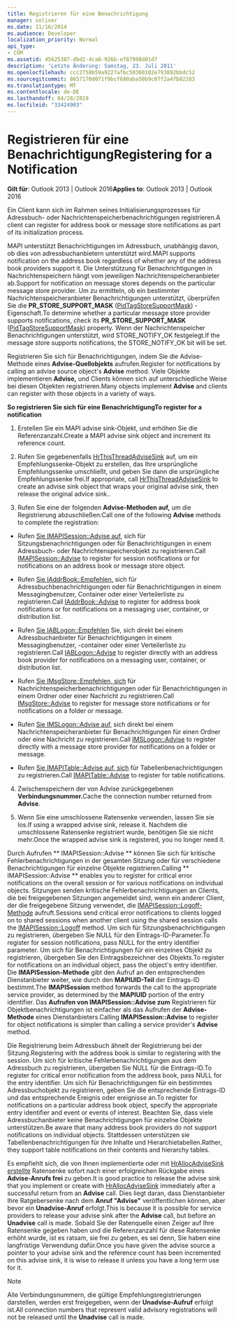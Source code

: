 ```yaml
---
title: Registrieren für eine Benachrichtigung
manager: soliver
ms.date: 11/16/2014
ms.audience: Developer
localization_priority: Normal
api_type:
- COM
ms.assetid: 45625387-dbd2-4ca8-926b-ef87998d01d7
description: 'Letzte Änderung: Samstag, 23. Juli 2011'
ms.openlocfilehash: ccc2758b59a9227afbc50360102e793892bbdc52
ms.sourcegitcommit: 8657170d071f9bcf680aba50b9c07f2a4fb82283
ms.translationtype: MT
ms.contentlocale: de-DE
ms.lasthandoff: 04/28/2019
ms.locfileid: "33424903"
---
```

# <a name="registering-for-a-notification"></a><span data-ttu-id="11028-103">Registrieren für eine Benachrichtigung</span><span class="sxs-lookup"><span data-stu-id="11028-103">Registering for a Notification</span></span>

  
  
<span data-ttu-id="11028-104">**Gilt für**: Outlook 2013 | Outlook 2016</span><span class="sxs-lookup"><span data-stu-id="11028-104">**Applies to**: Outlook 2013 | Outlook 2016</span></span> 
  
<span data-ttu-id="11028-105">Ein Client kann sich im Rahmen seines Initialisierungsprozesses für Adressbuch- oder Nachrichtenspeicherbenachrichtigungen registrieren.</span><span class="sxs-lookup"><span data-stu-id="11028-105">A client can register for address book or message store notifications as part of its initialization process.</span></span>
  
<span data-ttu-id="11028-106">MAPI unterstützt Benachrichtigungen im Adressbuch, unabhängig davon, ob dies von adressbuchanbietern unterstützt wird.</span><span class="sxs-lookup"><span data-stu-id="11028-106">MAPI supports notification on the address book regardless of whether any of the address book providers support it.</span></span> <span data-ttu-id="11028-107">Die Unterstützung für Benachrichtigungen in Nachrichtenspeichern hängt vom jeweiligen Nachrichtenspeicheranbieter ab.</span><span class="sxs-lookup"><span data-stu-id="11028-107">Support for notification on message stores depends on the particular message store provider.</span></span> <span data-ttu-id="11028-108">Um zu ermitteln, ob ein bestimmter Nachrichtenspeicheranbieter Benachrichtigungen unterstützt, überprüfen Sie die **PR_STORE_SUPPORT_MASK** ([PidTagStoreSupportMask](pidtagstoresupportmask-canonical-property.md)) -Eigenschaft.</span><span class="sxs-lookup"><span data-stu-id="11028-108">To determine whether a particular message store provider supports notifications, check its **PR_STORE_SUPPORT_MASK** ([PidTagStoreSupportMask](pidtagstoresupportmask-canonical-property.md)) property.</span></span> <span data-ttu-id="11028-109">Wenn der Nachrichtenspeicher Benachrichtigungen unterstützt, wird STORE_NOTIFY_OK festgelegt.</span><span class="sxs-lookup"><span data-stu-id="11028-109">If the message store supports notifications, the STORE_NOTIFY_OK bit will be set.</span></span> 
  
<span data-ttu-id="11028-110">Registrieren Sie sich für Benachrichtigungen, indem Sie die Advise-Methode eines **Advise-Quellobjekts** aufrufen.</span><span class="sxs-lookup"><span data-stu-id="11028-110">Register for notifications by calling an advise source object's **Advise** method.</span></span> <span data-ttu-id="11028-111">Viele Objekte implementieren **Advise,** und Clients können sich auf unterschiedliche Weise bei diesen Objekten registrieren.</span><span class="sxs-lookup"><span data-stu-id="11028-111">Many objects implement **Advise** and clients can register with those objects in a variety of ways.</span></span> 
  
 <span data-ttu-id="11028-112">**So registrieren Sie sich für eine Benachrichtigung**</span><span class="sxs-lookup"><span data-stu-id="11028-112">**To register for a notification**</span></span>
  
1. <span data-ttu-id="11028-113">Erstellen Sie ein MAPI advise sink-Objekt, und erhöhen Sie die Referenzanzahl.</span><span class="sxs-lookup"><span data-stu-id="11028-113">Create a MAPI advise sink object and increment its reference count.</span></span>
    
2. <span data-ttu-id="11028-114">Rufen Sie gegebenenfalls [HrThisThreadAdviseSink](hrthisthreadadvisesink.md) auf, um ein Empfehlungssenke-Objekt zu erstellen, das Ihre ursprüngliche Empfehlungssenke umschließt, und geben Sie dann die ursprüngliche Empfehlungssenke frei.</span><span class="sxs-lookup"><span data-stu-id="11028-114">If appropriate, call [HrThisThreadAdviseSink](hrthisthreadadvisesink.md) to create an advise sink object that wraps your original advise sink, then release the original advice sink..</span></span> 
    
3. <span data-ttu-id="11028-115">Rufen Sie eine der folgenden **Advise-Methoden auf,** um die Registrierung abzuschließen:</span><span class="sxs-lookup"><span data-stu-id="11028-115">Call one of the following **Advise** methods to complete the registration:</span></span> 
    
  - <span data-ttu-id="11028-116">Rufen [Sie IMAPISession::Advise auf,](imapisession-advise.md) sich für Sitzungsbenachrichtigungen oder für Benachrichtigungen in einem Adressbuch- oder Nachrichtenspeicherobjekt zu registrieren.</span><span class="sxs-lookup"><span data-stu-id="11028-116">Call [IMAPISession::Advise](imapisession-advise.md) to register for session notifications or for notifications on an address book or message store object.</span></span> 
    
  - <span data-ttu-id="11028-117">Rufen [Sie IAddrBook::Empfehlen,](iaddrbook-advise.md) sich für Adressbuchbenachrichtigungen oder für Benachrichtigungen in einem Messagingbenutzer, Container oder einer Verteilerliste zu registrieren.</span><span class="sxs-lookup"><span data-stu-id="11028-117">Call [IAddrBook::Advise](iaddrbook-advise.md) to register for address book notifications or for notifications on a messaging user, container, or distribution list.</span></span> 
    
  - <span data-ttu-id="11028-118">Rufen [Sie IABLogon::Empfehlen](iablogon-advise.md) Sie, sich direkt bei einem Adressbuchanbieter für Benachrichtigungen in einem Messagingbenutzer, -container oder einer Verteilerliste zu registrieren.</span><span class="sxs-lookup"><span data-stu-id="11028-118">Call [IABLogon::Advise](iablogon-advise.md) to register directly with an address book provider for notifications on a messaging user, container, or distribution list.</span></span> 
    
  - <span data-ttu-id="11028-119">Rufen [Sie IMsgStore::Empfehlen, sich](imsgstore-advise.md) für Nachrichtenspeicherbenachrichtigungen oder für Benachrichtigungen in einem Ordner oder einer Nachricht zu registrieren.</span><span class="sxs-lookup"><span data-stu-id="11028-119">Call [IMsgStore::Advise](imsgstore-advise.md) to register for message store notifications or for notifications on a folder or message.</span></span> 
    
  - <span data-ttu-id="11028-120">Rufen [Sie IMSLogon::Advise auf,](imslogon-advise.md) sich direkt bei einem Nachrichtenspeicheranbieter für Benachrichtigungen für einen Ordner oder eine Nachricht zu registrieren.</span><span class="sxs-lookup"><span data-stu-id="11028-120">Call [IMSLogon::Advise](imslogon-advise.md) to register directly with a message store provider for notifications on a folder or message.</span></span> 
    
  - <span data-ttu-id="11028-121">Rufen [Sie IMAPITable::Advise auf, sich](imapitable-advise.md) für Tabellenbenachrichtigungen zu registrieren.</span><span class="sxs-lookup"><span data-stu-id="11028-121">Call [IMAPITable::Advise](imapitable-advise.md) to register for table notifications.</span></span> 
    
4. <span data-ttu-id="11028-122">Zwischenspeichern der von Advise zurückgegebenen **Verbindungsnummer.**</span><span class="sxs-lookup"><span data-stu-id="11028-122">Cache the connection number returned from **Advise**.</span></span>
    
5. <span data-ttu-id="11028-123">Wenn Sie eine umschlossene Ratensenke verwenden, lassen Sie sie los.</span><span class="sxs-lookup"><span data-stu-id="11028-123">If using a wrapped advise sink, release it.</span></span> <span data-ttu-id="11028-124">Nachdem die umschlossene Ratensenke registriert wurde, benötigen Sie sie nicht mehr.</span><span class="sxs-lookup"><span data-stu-id="11028-124">Once the wrapped advise sink is registered, you no longer need it.</span></span>
    
<span data-ttu-id="11028-125">Durch Aufrufen \*\* IMAPISession::Advise \*\* können Sie sich für kritische Fehlerbenachrichtigungen in der gesamten Sitzung oder für verschiedene Benachrichtigungen für einzelne Objekte registrieren.</span><span class="sxs-lookup"><span data-stu-id="11028-125">Calling \*\* IMAPISession::Advise \*\* enables you to register for critical error notifications on the overall session or for various notifications on individual objects.</span></span> <span data-ttu-id="11028-126">Sitzungen senden kritische Fehlerbenachrichtigungen an Clients, die bei freigegebenen Sitzungen angemeldet sind, wenn ein anderer Client, der die freigegebene Sitzung verwendet, die [IMAPISession::Logoff-Methode](imapisession-logoff.md) aufruft.</span><span class="sxs-lookup"><span data-stu-id="11028-126">Sessions send critical error notifications to clients logged on to shared sessions when another client using the shared session calls the [IMAPISession::Logoff](imapisession-logoff.md) method.</span></span> <span data-ttu-id="11028-127">Um sich für Sitzungsbenachrichtigungen zu registrieren, übergeben Sie NULL für den Eintrags-ID-Parameter.</span><span class="sxs-lookup"><span data-stu-id="11028-127">To register for session notifications, pass NULL for the entry identifier parameter.</span></span> <span data-ttu-id="11028-128">Um sich für Benachrichtigungen für ein einzelnes Objekt zu registrieren, übergeben Sie den Eintragsbezeichner des Objekts.</span><span class="sxs-lookup"><span data-stu-id="11028-128">To register for notifications on an individual object, pass the object's entry identifier.</span></span> <span data-ttu-id="11028-129">Die **IMAPISession-Methode** gibt den Aufruf an den entsprechenden Dienstanbieter weiter, wie durch den **MAPIUID-Teil** der Eintrags-ID bestimmt.</span><span class="sxs-lookup"><span data-stu-id="11028-129">The **IMAPISession** method forwards the call to the appropriate service provider, as determined by the **MAPIUID** portion of the entry identifier.</span></span> <span data-ttu-id="11028-130">Das **Aufrufen von IMAPISession::Advise zum** Registrieren für Objektbenachrichtigungen ist einfacher als das Aufrufen der **Advise-Methode** eines Dienstanbieters.</span><span class="sxs-lookup"><span data-stu-id="11028-130">Calling **IMAPISession::Advise** to register for object notifications is simpler than calling a service provider's **Advise** method.</span></span> 
  
<span data-ttu-id="11028-131">Die Registrierung beim Adressbuch ähnelt der Registrierung bei der Sitzung.</span><span class="sxs-lookup"><span data-stu-id="11028-131">Registering with the address book is similar to registering with the session.</span></span> <span data-ttu-id="11028-132">Um sich für kritische Fehlerbenachrichtigungen aus dem Adressbuch zu registrieren, übergeben Sie NULL für die Eintrags-ID.</span><span class="sxs-lookup"><span data-stu-id="11028-132">To register for critical error notification from the address book, pass NULL for the entry identifier.</span></span> <span data-ttu-id="11028-133">Um sich für Benachrichtigungen für ein bestimmtes Adressbuchobjekt zu registrieren, geben Sie die entsprechende Eintrags-ID und das entsprechende Ereignis oder ereignisse an.</span><span class="sxs-lookup"><span data-stu-id="11028-133">To register for notifications on a particular address book object, specify the appropriate entry identifier and event or events of interest.</span></span> <span data-ttu-id="11028-134">Beachten Sie, dass viele Adressbuchanbieter keine Benachrichtigungen für einzelne Objekte unterstützen.</span><span class="sxs-lookup"><span data-stu-id="11028-134">Be aware that many address book providers do not support notifications on individual objects.</span></span> <span data-ttu-id="11028-135">Stattdessen unterstützen sie Tabellenbenachrichtigungen für ihre Inhalte und Hierarchietabellen.</span><span class="sxs-lookup"><span data-stu-id="11028-135">Rather, they support table notifications on their contents and hierarchy tables.</span></span> 
  
<span data-ttu-id="11028-136">Es empfiehlt sich, die von Ihnen implementierte oder mit [HrAllocAdviseSink erstellte](hrallocadvisesink.md) Ratensenke sofort nach einer erfolgreichen Rückgabe eines **Advise-Anrufs frei** zu geben.</span><span class="sxs-lookup"><span data-stu-id="11028-136">It is good practice to release the advise sink that you implement or create with [HrAllocAdviseSink](hrallocadvisesink.md) immediately after a successful return from an **Advise** call.</span></span> <span data-ttu-id="11028-137">Dies liegt daran, dass Dienstanbieter Ihre Ratgebersenke nach dem **Anruf "Advise"** veröffentlichen können, aber bevor ein **Unadvise-Anruf** erfolgt.</span><span class="sxs-lookup"><span data-stu-id="11028-137">This is because it is possible for service providers to release your advise sink after the **Advise** call, but before an **Unadvise** call is made.</span></span> <span data-ttu-id="11028-138">Sobald Sie der Ratenquelle einen Zeiger auf Ihre Ratensenke gegeben haben und die Referenzanzahl für diese Ratensenke erhöht wurde, ist es ratsam, sie frei zu geben, es sei denn, Sie haben eine langfristige Verwendung dafür.</span><span class="sxs-lookup"><span data-stu-id="11028-138">Once you have given the advise source a pointer to your advise sink and the reference count has been incremented on this advise sink, it is wise to release it unless you have a long term use for it.</span></span> 
  
> [!NOTE]
> <span data-ttu-id="11028-139">Alle Verbindungsnummern, die gültige Empfehlungsregistrierungen darstellen, werden erst freigegeben, wenn der **Unadvise-Aufruf** erfolgt ist.</span><span class="sxs-lookup"><span data-stu-id="11028-139">All connection numbers that represent valid advisory registrations will not be released until the **Unadvise** call is made.</span></span> 
  

